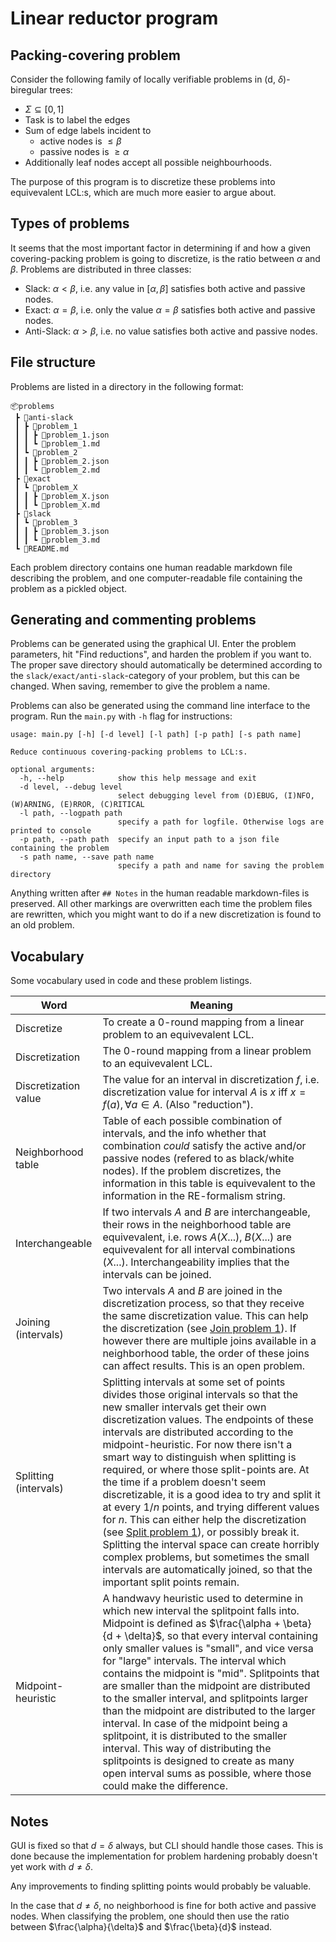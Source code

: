 # Linear reductor program

## Packing-covering problem
Consider the following family of locally verifiable problems in (d, $\delta$)-biregular trees:
- $\Sigma \subseteq [0,1]$
- Task is to label the edges
- Sum of edge labels incident to
    - active nodes is $\leq \beta$
    - passive nodes is $\geq \alpha$
- Additionally leaf nodes accept all possible neighbourhoods.

The purpose of this program is to discretize these problems into equivevalent LCL:s, which are much more easier to argue about.

## Types of problems

It seems that the most important factor in determining if and how a given covering-packing problem is going to discretize, is the ratio between $\alpha$ and $\beta$. Problems are distributed in three classes:
- Slack: $\alpha<\beta$, i.e. any value in $[\alpha, \beta]$ satisfies both active and passive nodes.
- Exact: $\alpha = \beta$, i.e. only the value $\alpha = \beta$ satisfies both active and passive nodes.
- Anti-Slack:  $\alpha>\beta$, i.e. no value satisfies both active and passive nodes.


## File structure

Problems are listed in a directory in the following format:
```
📦problems
 ┣ 📂anti-slack
 ┃ ┣ 📂problem_1
 ┃ ┃ ┣ 📜problem_1.json
 ┃ ┃ ┗ 📜problem_1.md
 ┃ ┗ 📂problem_2
 ┃ ┃ ┣ 📜problem_2.json
 ┃ ┃ ┗ 📜problem_2.md
 ┣ 📂exact
 ┃ ┗ 📂problem_X
 ┃ ┃ ┣ 📜problem_X.json
 ┃ ┃ ┗ 📜problem_X.md
 ┣ 📂slack
 ┃ ┗ 📂problem_3
 ┃ ┃ ┣ 📜problem_3.json
 ┃ ┃ ┗ 📜problem_3.md
 ┗ 📜README.md
```
Each problem directory contains one human readable markdown file describing the problem, and one computer-readable file containing the problem as a pickled object.

## Generating and commenting problems

Problems can be generated using the graphical UI. Enter the problem parameters, hit "Find reductions", and harden the problem if you want to. The proper save directory should automatically be determined according to the `slack/exact/anti-slack`-category of your problem, but this can be changed. When saving, remember to give the problem a name.

Problems can also be generated using the command line interface to the program. Run the `main.py` with `-h` flag for instructions:
```
usage: main.py [-h] [-d level] [-l path] [-p path] [-s path name]

Reduce continuous covering-packing problems to LCL:s.

optional arguments:
  -h, --help            show this help message and exit
  -d level, --debug level
                        select debugging level from (D)EBUG, (I)NFO, (W)ARNING, (E)RROR, (C)RITICAL
  -l path, --logpath path
                        specify a path for logfile. Otherwise logs are printed to console
  -p path, --path path  specify an input path to a json file containing the problem
  -s path name, --save path name
                        specify a path and name for saving the problem directory
```

Anything written after `## Notes` in the human readable markdown-files is preserved. All other markings are overwritten each time the problem files are rewritten, which you might want to do if a new discretization is found to an old problem.


## Vocabulary
Some vocabulary used in code and these problem listings.

Word | Meaning 
---|---
Discretize | To create a 0-round mapping from a linear problem to an equivevalent LCL.
Discretization | The 0-round mapping from a linear problem to an equivevalent LCL.
Discretization value | The value for an interval in discretization $f$, i.e. discretization value for interval $A$ is $x$ iff $x=f(a), \forall a \in A$. (Also "reduction").
Neighborhood table | Table of each possible combination of intervals, and the info whether that combination *could* satisfy the active and/or passive nodes (refered to as black/white nodes). If the problem discretizes, the information in this table is equivevalent to the information in the RE-formalism string.
Interchangeable | If two intervals $A$ and $B$ are interchangeable, their rows in the neighborhood table are equivevalent, i.e. rows $A(X...),\; B(X...)$ are equivevalent for all interval combinations $(X...)$. Interchangeability implies that the intervals can be joined.
Joining (intervals) | Two intervals $A$ and $B$ are joined in the discretization process, so that they receive the same discretization value. This can help the discretization (see [Join problem 1](problems/slack/join_problem_1/join_problem_1.md)). If however there are multiple joins available in a neighborhood table, the order of these joins can affect results. This is an open problem.
Splitting (intervals) | Splitting intervals at some set of points divides those original intervals so that the new smaller intervals get their own discretization values. The endpoints of these intervals are distributed according to the midpoint-heuristic. For now there isn't a smart way to distinguish when splitting is required, or where those split-points are. At the time if a problem doesn't seem discretizable, it is a good idea to try and split it at every $1/n$ points, and trying different values for $n$. This can either help the discretization (see [Split problem 1](anti-slack/split_problem_1/split_problem_1.md)), or possibly break it. Splitting the interval space can create horribly complex problems, but sometimes the small intervals are automatically joined, so that the important split points remain.
Midpoint-heuristic | A handwavy heuristic used to determine in which new interval the splitpoint falls into. Midpoint is defined as $\frac{\alpha + \beta}{d + \delta}$, so that every interval containing only smaller values is "small", and vice versa for "large" intervals. The interval which contains the midpoint is "mid". Splitpoints that are smaller than the midpoint are distributed to the smaller interval, and splitpoints larger than the midpoint are distributed to the larger interval. In case of the midpoint being a splitpoint, it is distributed to the smaller interval. This way of distributing the splitpoints is designed to create as many open interval sums as possible, where those could make the difference.

## Notes

GUI is fixed so that $d = \delta$ always, but CLI should handle those cases. This is done because the implementation for problem hardening probably doesn't yet work with $d \neq \delta$.  

Any improvements to finding splitting points would probably be valuable.

In the case that $d \neq \delta$, no neighborhood is fine for both active and passive nodes. When classifying the problem, one should then use the ratio between $\frac{\alpha}{\delta}$ and $\frac{\beta}{d}$ instead.